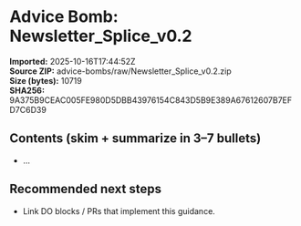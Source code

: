 # Advice Bomb: Newsletter_Splice_v0.2

**Imported:** 2025-10-16T17:44:52Z  
**Source ZIP:** advice-bombs/raw/Newsletter_Splice_v0.2.zip  
**Size (bytes):** 10719  
**SHA256:** 9A375B9CEAC005FE980D5DBB43976154C843D5B9E389A67612607B7EFD7C6D39

## Contents (skim + summarize in 3–7 bullets)
- …

## Recommended next steps
- Link DO blocks / PRs that implement this guidance.

